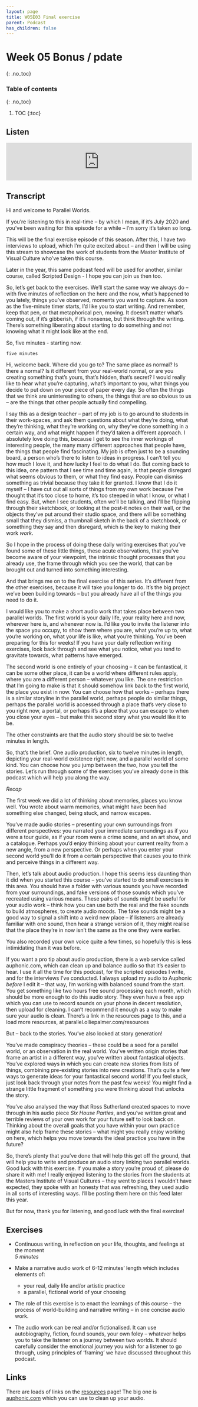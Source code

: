 ```yaml
---
layout: page
title: W05E03 Final exercise
parent: Podcast
has_children: false
---
```


# Week 05 Bonus / pdate
{: .no_toc}

### Table of contents
{: .no_toc}

1. TOC
{:toc}

## Listen

<iframe src="https://anchor.fm/olliepalmer/embed/episodes/Week-5-Bonus-and-update-ef52m8" height="102px" width="100%" frameborder="0" scrolling="no"></iframe>

## Transcript

Hi and welcome to Parallel Worlds.

If you’re listening to this in real-time – by which I mean, if it’s July 2020 and you’ve been waiting for this episode for a while – I’m sorry it’s taken so long.

This will be the final exercise episode of this season. After this, I have two interviews to upload, which I’m quite excited about – and then I will be using this stream to showcase the work of students from the Master Institute of Visual Culture who’ve taken this course.

Later in the year, this same podcast feed will be used for another, similar course, called Scripted Design - I hope you can join us then too.

So, let’s get back to the exercises. We’ll start the same way we always do – with five minutes of reflection on the here and the now, what’s happened to you lately, things you’ve observed, moments you want to capture. As soon as the five-minute timer starts, I’d like you to start writing. And remember, keep that pen, or that metaphorical pen, moving. It doesn’t matter what’s coming out, if it’s gibberish, if it’s nonsense, but think through the writing. There’s something liberating about starting to do something and not knowing what it might look like at the end.

So, five minutes - starting now.

```
five minutes
```

Hi, welcome back. Where did you go to? The same place as normal? Is there a normal? Is it different from your real-world normal, or are you creating something that’s yours, that’s hidden, that’s secret? I would really like to hear what you’re capturing, what’s important to you, what things you decide to put down on your piece of paper every day. So often the things that we think are uninteresting to others, the things that are so obvious to us – are the things that other people actually find compelling.

I say this as a design teacher – part of my job is to go around to students in their work-spaces, and ask them questions about what they’re doing, what they’re thinking, what they’re working on, why they’ve done something in a certain way, and what might happen if they’d taken a different approach. I absolutely love doing this, because I get to see the inner workings of interesting people, the many many different approaches that people have, the things that people find fascinating. My job is often just to be a sounding board, a person who’s there to listen to ideas in progress. I can’t tell you how much I love it, and how lucky I feel to do what I do. But coming back to this idea, one pattern that I see time and time again, is that people disregard what seems obvious to them, or what they find easy. People can dismiss something as trivial because they take it for granted. I know that I do it myself – I have cut out all sorts of things from my own work because I’ve thought that it’s too close to home, it’s too steeped in what I know, or what I find easy. But, when I see students, often we’ll be talking, and I’ll be flipping through their sketchbook, or looking at the post-it notes on their wall, or the objects they’ve put around their studio space, and there will be something small that they dismiss, a thumbnail sketch in the back of a sketchbook, or something they say and then disregard, which is the key to making their work _work_.

So I hope in the process of doing these daily writing exercises that you’ve found some of these little things, these acute observations, that you’ve become aware of your viewpoint, the intrinsic thought processes that you already use, the frame through which you see the world, that can be brought out and turned into something interesting.

And that brings me on to the final exercise of this series. It’s different from the other exercises, because it will take you longer to do. It’s the big project we’ve been building towards – but you already have all of the things you need to do it.

I would like you to make a short audio work that takes place between two parallel worlds. The first world is your daily life, your reality here and now, wherever here is, and whenever now is. I’d like you to invite the listener into the space you occupy, to show them where you are, what you’re up to, what you’re working on, what your life is like, what you’re thinking. You’ve been preparing for this for weeks! If you have your daily reflection writing exercises, look back through and see what you notice, what you tend to gravitate towards, what patterns have emerged.

The second world is one entirely of your choosing – it can be fantastical, it can be some other place, it can be a world where different rules apply, where you are a different person – whatever you like. The one restriction that I’m going to make is that it should somehow link back to the first world, the place you exist in now. You can choose how that works – perhaps there is a similar storyline in the parallel world, perhaps people do similar things, perhaps the parallel world is accessed through a place that’s very close to you right now, a portal, or perhaps it’s a place that you can escape to when you close your eyes – but make this second story what you would like it to be.

The other constraints are that the audio story should be six to twelve minutes in length.

So, that’s the brief. One audio production, six to twelve minutes in length, depicting your real-world existence right now, and a parallel world of some kind. You can choose how you jump between the two, how you tell the stories. Let’s run through some of the exercises you’ve already done in this podcast which will help you along the way.

*Recap*

The first week we did a lot of thinking about memories, places you know well. You wrote about warm memories, what might have been had something else changed, being stuck, and narrow escapes.

You’ve made audio stories – presenting your own surroundings from different perspectives: you narrated your immediate surroundings as if you were a tour guide, as if your room were a crime scene, and an art show, and a catalogue. Perhaps you’d enjoy thinking about your current reality from a new angle, from a new perspective. Or perhaps when you enter your second world you’ll do it from a certain perspective that causes you to think and perceive things in a different way.

Then, let’s talk about audio production. I hope this seems less daunting than it did when you started this course – you’ve started to do small exercises in this area. You should have a folder with various sounds you have recorded from your surroundings, and fake versions of those sounds which you’ve recreated using various means. These pairs of sounds might be useful for your audio work – think how you can use both the real and the fake sounds to build atmospheres, to create audio moods. The fake sounds might be a good way to signal a shift into a weird new place – if listeners are already familiar with one sound, then hear a strange version of it, they might realise that the place they’re in now isn’t the same as the one they were earlier.

You also recorded your own voice quite a few times, so hopefully this is less intimidating than it was before.

If you want a pro tip about audio production, there is a web service called auphonic.com, which can clean up and balance audio so that it’s easier to hear. I use it all the time for this podcast, for the scripted episodes I write, and for the interviews I’ve conducted. I always upload my audio to Auphonic _before_ I edit it – that way, I’m working with balanced sound from the start. You get something like two hours free sound processing each month, which should be more enough to do this audio story. They even have a free app which you can use to record sounds on your phone in decent resolution, then upload for cleaning. I can’t recommend it enough as a way to make sure your audio is clean. There’s a link in the resources page to this, and a load more resources, at parallel.olliepalmer.com/resources

But – back to the stories. You’ve also looked at story generation!

You’ve made conspiracy theories – these could be a seed for a parallel world, or an observation in the real world. You’ve written origin stories that frame an artist in a different way, you’ve written about fantastical objects. You’ve explored ways in which you can create new stories from lists of things, combining pre-existing stories into new creations. That’s quite a few ways to generate ideas for your fantastical second world! If you feel stuck, just look back through your notes from the past few weeks! You might find a strange little fragment of something you were thinking about that unlocks the story.

You’ve also analysed the way that Ross Sutherland created spaces to move through in his audio piece _Six House Parties_, and you’ve written great and terrible reviews of your own work for your future self to look back on. Thinking about the overall goals that you have within your own practice might also help frame these stories – what might you really enjoy working on here, which helps you move towards the ideal practice you have in the future?

So, there’s plenty that you’ve done that will help this get off the ground, that will help you to write and produce an audio story linking two parallel worlds. Good luck with this exercise. If you make a story you’re proud of, please do share it with me! I really enjoyed listening to the stories from the students at the Masters Institute of Visual Cultures – they went to places I wouldn’t have expected, they spoke with an honesty that was refreshing, they used audio in all sorts of interesting ways. I’ll be posting them here on this feed later this year.

But for now, thank you for listening, and good luck with the final exercise!

## Exercises

- Continuous writing, in reflection on your life, thoughts, and feelings at the moment  
_5 minutes_

- Make a narrative audio work of 6-12 minutes’ length which includes elements of:
  - your real, daily life and/or artistic practice
  - a parallel, fictional world of your choosing
- The role of this exercise is to enact the learnings of this course – the process of world-building and narrative writing – in one concise audio work.
- The audio work can be real and/or fictionalised. It can use autobiography, fiction, found sounds, your own foley – whatever helps you to take the listener on a journey between two worlds. It should carefully consider the emotional journey you wish for a listener to go through, using principles of ‘framing’ we have discussed throughout this podcast.



## Links

There are loads of links on the [resources](/resources) page! The big one is [auphonic.com](https://auphonic.com) which you can use to clean up your audio.
